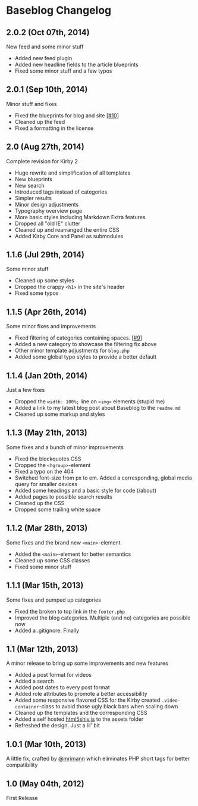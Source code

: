 # Baseblog Changelog


## 2.0.2 (Oct 07th, 2014)
New feed and some minor stuff

- Added new feed plugin
- Added new headline fields to the article blueprints
- Fixed some minor stuff and a few typos


## 2.0.1 (Sep 10th, 2014)
Minor stuff and fixes

- Fixed the blueprints for blog and site [[#10]](https://github.com/sashtown/Baseblog-Kirby-Theme/pull/10)
- Cleaned up the feed
- Fixed a formatting in the license


## 2.0 (Aug 27th, 2014)
Complete revision for Kirby 2

- Huge rewrite and simplification of all templates
- New blueprints
- New search
- Introduced tags instead of categories
- Simpler results
- Minor design adjustments
- Typography overview page
- More basic styles including Markdown Extra features
- Dropped all "old IE" clutter
- Cleaned up and rearranged the entire CSS
- Added Kirby Core and Panel as submodules


## 1.1.6 (Jul 29th, 2014)
Some minor stuff

- Cleaned up some styles
- Dropped the crappy `<h1>` in the site's header
- Fixed some typos


## 1.1.5 (Apr 26th, 2014)
Some minor fixes and improvements

- Fixed filtering of categories containing spaces. [[#9](https://github.com/sashtown/Baseblog-Kirby-Theme/pull/9)]
- Added a new category to showcase the filtering fix above
- Other minor template adjustments for `blog.php`
- Added some global typo styles to provide a better default


## 1.1.4 (Jan 20th, 2014)
Just a few fixes

- Dropped the `width: 100%;` line on `<img>` elements (stupid me)
- Added a link to my latest blog post about Baseblog to the `readme.md`
- Cleaned up some markup and styles


## 1.1.3 (May 21th, 2013)
Some fixes and a bunch of minor improvements

- Fixed the blockquotes CSS
- Dropped the `<hgroup>`-element
- Fixed a typo on the 404
- Switched font-size from px to em. Added a corresponding, global media query for smaller devices
- Added some headings and a basic style for code (/about)
- Added pages to possible search results
- Cleaned up the CSS
- Dropped some trailing white space


## 1.1.2 (Mar 28th, 2013)
Some fixes and the brand new `<main>`-element

- Added the `<main>`-element for better semantics
- Cleaned up some CSS classes
- Fixed some minor stuff


## 1.1.1 (Mar 15th, 2013)
Some fixes and pumped up categories

- Fixed the broken to top link in the `footer.php`
- Improved the blog categories. Multiple (and no) categories are possible now
- Added a .gitignore. Finally


## 1.1 (Mar 12th, 2013)
A minor release to bring up some improvements and new features

- Added a post format for videos
- Added a search
- Added post dates to every post format
- Added role attributes to promote a better accessibility
- Added some responsive flavored CSS for the Kirby created `.video-container`-class to avoid those ugly black bars when scaling down
- Cleaned up the templates and the corresponding CSS
- Added a self hosted [html5shiv.js](https://github.com/aFarkas/html5shiv) to the assets folder
- Refreshed the design. Just a lil' bit


## 1.0.1 (Mar 10th, 2013)
A little fix, crafted by [@mrimann](https://twitter.com/mrimann) which eliminates PHP short tags for better compatibility


## 1.0 (May 04th, 2012)
First Release